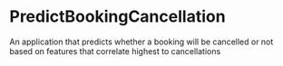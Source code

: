 # PredictBookingCancellation

An application that predicts whether a booking will be cancelled or not based on features that correlate highest to cancellations